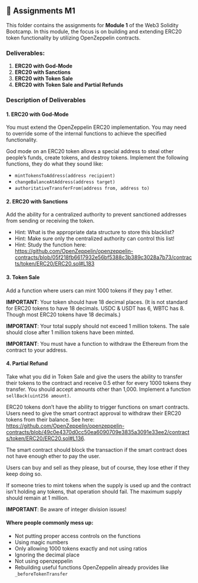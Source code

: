 ## 📑 Assignments M1

This folder contains the assignments for **Module 1** of the Web3 Solidity Bootcamp. In this module, the focus is on building and extending ERC20 token functionality by utilizing OpenZeppelin contracts.

### Deliverables:

1. **ERC20 with God-Mode**
2. **ERC20 with Sanctions**
3. **ERC20 with Token Sale**
4. **ERC20 with Token Sale and Partial Refunds**

### Description of Deliverables

#### 1. **ERC20 with God-Mode**

You must extend the OpenZeppelin ERC20 implementation. You may need to override some of the internal functions to achieve the specified functionality.

God mode on an ERC20 token allows a special address to steal other people’s funds, create tokens, and destroy tokens. Implement the following functions, they do what they sound like:

- `mintTokensToAddress(address recipient)`
- `changeBalanceAtAddress(address target)`
- `authoritativeTransferFrom(address from, address to)`

#### 2. **ERC20 with Sanctions**

Add the ability for a centralized authority to prevent sanctioned addresses from sending or receiving the token.

- Hint: What is the appropriate data structure to store this blacklist?
- Hint: Make sure only the centralized authority can control this list!
- Hint: Study the function here: https://github.com/OpenZeppelin/openzeppelin-contracts/blob/05f218fb6617932e56bf5388c3b389c3028a7b73/contracts/token/ERC20/ERC20.sol#L183

#### 3. **Token Sale**

Add a function where users can mint 1000 tokens if they pay 1 ether.

**IMPORTANT**: Your token should have 18 decimal places. (It is not standard for ERC20 tokens to have 18 decimals. USDC & USDT has 6, WBTC has 8. Though most ERC20 tokens have 18 decimals.)

**IMPORTANT**: Your total supply should not exceed 1 million tokens. The sale should close after 1 million tokens have been minted.

**IMPORTANT**: You must have a function to withdraw the Ethereum from the contract to your address.

#### 4. **Partial Refund**

Take what you did in Token Sale and give the users the ability to transfer their tokens to the contract and receive 0.5 ether for every 1000 tokens they transfer. You should accept amounts other than 1,000. Implement a function `sellBack(uint256 amount)`.

ERC20 tokens don’t have the ability to trigger functions on smart contracts. Users need to give the smart contract approval to withdraw their ERC20 tokens from their balance. See here: https://github.com/OpenZeppelin/openzeppelin-contracts/blob/49c0e4370d0cc50ea6090709e3835a3091e33ee2/contracts/token/ERC20/ERC20.sol#L136.

The smart contract should block the transaction if the smart contract does not have enough ether to pay the user.

Users can buy and sell as they please, but of course, they lose ether if they keep doing so.

If someone tries to mint tokens when the supply is used up and the contract isn’t holding any tokens, that operation should fail. The maximum supply should remain at 1 million.

**IMPORTANT**: Be aware of integer division issues!

#### Where people commonly mess up:

- Not putting proper access controls on the functions
- Using magic numbers
- Only allowing 1000 tokens exactly and not using ratios
- Ignoring the decimal place
- Not using openzeppelin
- Rebuilding useful functions OpenZeppelin already provides like `_beforeTokenTransfer`
